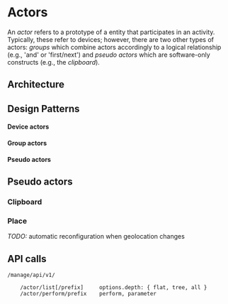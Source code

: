# Actors
An *actor* refers to a prototype of a entity that participates in an activity. Typically, these refer to devices; however, there are two other types of actors: _groups_ which combine actors accordingly to a logical relationship (e.g., 'and' or 'first/next') and _pseudo actors_ which are software-only constructs (e.g., the *clipboard*).

## Architecture

## Design Patterns
#### Device actors
#### Group actors
#### Pseudo actors

## Pseudo actors
### Clipboard
### Place
_TODO:_ automatic reconfiguration when geolocation changes

## API calls

    /manage/api/v1/

        /actor/list[/prefix]     options.depth: { flat, tree, all }
        /actor/perform/prefix    perform, parameter
